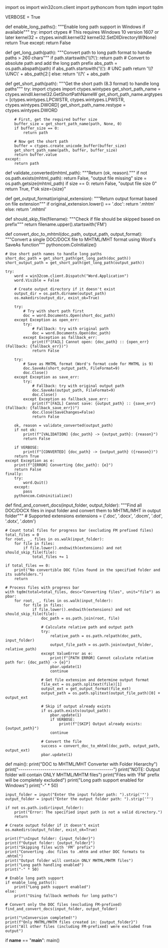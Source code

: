 import os
import win32com.client
import pythoncom
from tqdm import tqdm
 
VERBOSE = True

def enable_long_paths():
    """Enable long path support in Windows if available"""
    try:
        import ctypes
        # This requires Windows 10 version 1607 or later
        kernel32 = ctypes.windll.kernel32
        kernel32.SetDllDirectoryW(None)
        return True
    except:
        return False

def get_long_path(path):
    """Convert path to long path format to handle paths > 260 chars"""
    if path.startswith('\\\\?\\'):
        return path
    # Convert to absolute path and add the long path prefix
    abs_path = os.path.abspath(path)
    if abs_path.startswith('\\\\'):
        # UNC path
        return '\\\\?\\UNC\\' + abs_path[2:]
    else:
        return '\\\\?\\' + abs_path

def get_short_path(path):
    """Get the short path (8.3 format) to handle long paths"""
    try:
        import ctypes
        import ctypes.wintypes
        get_short_path_name = ctypes.windll.kernel32.GetShortPathNameW
        get_short_path_name.argtypes = [ctypes.wintypes.LPCWSTR, ctypes.wintypes.LPWSTR, ctypes.wintypes.DWORD]
        get_short_path_name.restype = ctypes.wintypes.DWORD
        
        # First, get the required buffer size
        buffer_size = get_short_path_name(path, None, 0)
        if buffer_size == 0:
            return path
            
        # Now get the short path
        buffer = ctypes.create_unicode_buffer(buffer_size)
        get_short_path_name(path, buffer, buffer_size)
        return buffer.value
    except:
        return path
 
def validate_converted(mhtml_path):
    """Return (ok, reason)."""
    if not os.path.exists(mhtml_path):
        return False, "output file missing"
    size = os.path.getsize(mhtml_path)
    if size == 0:
        return False, "output file size 0"
    return True, f"ok size={size}"
 
def get_output_format(original_extension):
    """Return output format based on file extension"""
    if original_extension.lower() == '.doc':
        return '.mhtm'
    else:
        return '.mhtml'
 
def should_skip_file(filename):
    """Check if file should be skipped based on prefix"""
    return filename.upper().startswith('FM')
 
def convert_doc_to_mhtml(doc_path, output_path, output_format):
    """Convert a single DOC/DOCX file to MHTML/MHT format using Word's SaveAs function"""
    pythoncom.CoInitialize()
    
    # Use short path names to handle long paths
    short_doc_path = get_short_path(get_long_path(doc_path))
    short_output_path = get_short_path(get_long_path(output_path))
    
    try:
        word = win32com.client.Dispatch("Word.Application")
        word.Visible = False
        
        # Create output directory if it doesn't exist
        output_dir = os.path.dirname(output_path)
        os.makedirs(output_dir, exist_ok=True)
        
        try:
            # Try with short path first
            doc = word.Documents.Open(short_doc_path)
        except Exception as open_err:
            try:
                # Fallback: try with original path
                doc = word.Documents.Open(doc_path)
            except Exception as fallback_err:
                print(f"[FAIL] Cannot open: {doc_path} :: {open_err} (Fallback: {fallback_err})")
                return False
       
        try:
            # Save as MHTML format (Word's format code for MHTML is 9)
            doc.SaveAs(short_output_path, FileFormat=9)
            doc.Close()
        except Exception as save_err:
            try:
                # Fallback: try with original output path
                doc.SaveAs(output_path, FileFormat=9)
                doc.Close()
            except Exception as fallback_save_err:
                print(f"[FAIL] Cannot save: {output_path} :: {save_err} (Fallback: {fallback_save_err})")
                doc.Close(SaveChanges=False)
                return False
       
        ok, reason = validate_converted(output_path)
        if not ok:
            print(f"[VALIDATION] {doc_path} -> {output_path}: {reason}")
            return False
       
        if VERBOSE:
            print(f"[CONVERTED] {doc_path} -> {output_path} ({reason})")
        return True
    except Exception as e:
        print(f"[ERROR] Converting {doc_path}: {e}")
        return False
    finally:
        try:
            word.Quit()
        except:
            pass
        pythoncom.CoUninitialize()
 
def find_and_convert_docs(input_folder, output_folder):
    """Find all DOC/DOCX files in input folder and convert them to MHTML/MHT in output folder"""
    # Supported extensions
    extensions = ('.doc', '.docx', '.docm', '.dot', '.dotx', '.dotm')
   
    # Count total files for progress bar (excluding FM prefixed files)
    total_files = 0
    for root, _, files in os.walk(input_folder):
        for file in files:
            if file.lower().endswith(extensions) and not should_skip_file(file):
                total_files += 1
   
    if total_files == 0:
        print("No convertible DOC files found in the specified folder and its subfolders.")
        return
   
    # Process files with progress bar
    with tqdm(total=total_files, desc="Converting files", unit="file") as pbar:
        for root, _, files in os.walk(input_folder):
            for file in files:
                if file.lower().endswith(extensions) and not should_skip_file(file):
                    doc_path = os.path.join(root, file)
                   
                    # Calculate relative path and output path
                    try:
                        relative_path = os.path.relpath(doc_path, input_folder)
                        output_file_path = os.path.join(output_folder, relative_path)
                    except ValueError as e:
                        print(f"[PATH ERROR] Cannot calculate relative path for: {doc_path} -> {e}")
                        pbar.update(1)
                        continue
                   
                    # Get file extension and determine output format
                    file_ext = os.path.splitext(file)[1]
                    output_ext = get_output_format(file_ext)
                    output_path = os.path.splitext(output_file_path)[0] + output_ext
                   
                    # Skip if output already exists
                    if os.path.exists(output_path):
                        pbar.update(1)
                        if VERBOSE:
                            print(f"[SKIP] Output already exists: {output_path}")
                        continue
                   
                    # Convert the file
                    success = convert_doc_to_mhtml(doc_path, output_path, output_ext)
                    pbar.update(1)
 
def main():
    print("DOC to MHTML/MHT Converter with Folder Hierarchy")
    print("-----------------------------------------------")
    print("NOTE: Output folder will contain ONLY MHTML/MHTM files")
    print("Files with 'FM' prefix will be completely excluded")
    print("Long path support enabled for Windows")
    print("-" * 50)
   
    input_folder = input("Enter the input folder path: ").strip('"')
    output_folder = input("Enter the output folder path: ").strip('"')
   
    if not os.path.isdir(input_folder):
        print("Error: The specified input path is not a valid directory.")
        return
   
    # Create output folder if it doesn't exist
    os.makedirs(output_folder, exist_ok=True)
   
    print(f"\nInput folder: {input_folder}")
    print(f"Output folder: {output_folder}")
    print("Skipping files with 'FM' prefix")
    print("Converting .doc files to .mhtm and other DOC formats to .mhtml")
    print("Output folder will contain ONLY MHTML/MHTM files")
    print("Long path handling enabled")
    print("-" * 50)
   
    # Enable long path support
    if enable_long_paths():
        print("Long path support enabled")
    else:
        print("Using fallback methods for long paths")
   
    # Convert only the DOC files (excluding FM-prefixed)
    find_and_convert_docs(input_folder, output_folder)
   
    print("\nConversion completed!")
    print(f"Only MHTML/MHTM files created in: {output_folder}")
    print("All other files (including FM-prefixed) were excluded from output")
 
if __name__ == "__main__":
    main()